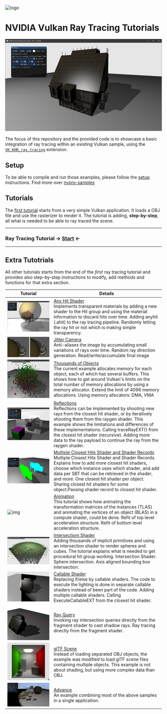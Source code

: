 ﻿![logo](http://nvidianews.nvidia.com/_ir/219/20157/NV_Designworks_logo_horizontal_greenblack.png)

# NVIDIA Vulkan Ray Tracing Tutorials

![resultRaytraceShadowMedieval](docs/Images/resultRaytraceShadowMedieval.png)


The focus of this repository and the provided code is to showcase a basic integration of
ray tracing within an existing Vulkan sample, using the
[`VK_KHR_ray_tracing`](https://www.khronos.org/registry/vulkan/specs/1.2-extensions/html/vkspec.html#VK_KHR_ray_tracing) extension.

## Setup

To be able to compile and run those examples, please follow the [setup](docs/setup.md) instructions. Find more over [nvpro-samples](https://github.com/nvpro-samples/build_all)

## Tutorials 

The [first tutorial](https://nvpro-samples.github.io/vk_raytracing_tutorial_KHR/) starts from a very simple Vulkan application. It loads a OBJ file and use the rasterizer to render it. The tutorial is adding, **step-by-step**, all what is needed to be able to ray traced the scene.

-------
### Ray Tracing Tutorial -> **[Start](https://nvpro-samples.github.io/vk_raytracing_tutorial_KHR/)** <-

-------


## Extra Tutotrials

All other tutorials starts from the end of the _first_ ray tracing tutorial and provides also step-by-step instructions to modify, add methods and functions for that
extra section. 



Tutorial | Details
---------|--------
![small](ray_tracing_anyhit/images/anyhit.png) | [Any Hit Shader](ray_tracing_anyhit)<br>Implements transparent materials by adding a new shader to the Hit group and using the material information to discard hits over time. Adding anyhit (.ahit) to the ray tracing pipeline. Randomly letting the ray hit or not which is making simple transparency.
![small](ray_tracing_jitter_cam/images/antialiasing.png) | [Jitter Camera](ray_tracing_jitter_cam)<br>  Anti-aliases the image by accumulating small variations of rays over time. Random ray direction generation. Read/write/accumulate final image
![img](ray_tracing_instances/images/instances.png) | [Thousands of Objects](ray_tracing_instances) <br> The current example allocates memory for each object, each of which has several buffers. This shows how to get around Vulkan's limits on the total number of memory allocations by using a memory allocator. Extend the limit of 4096 memory allocations. Using memory allocators: DMA, VMA
![img](ray_tracing_reflections/images/reflections.png) | [Reflections](ray_tracing_reflections) <br> Reflections can be implemented by shooting new rays from the closest hit shader, or by iteratively shooting them from the raygen shader. This example shows the limitations and differences of these implementations. Calling traceRayEXT() from the closest hit shader (recursive). Adding more data to the ray payload to continue the ray from the raygen shader.
![img](ray_tracing_manyhits/images/manyhits.png) | [Multiple Closest Hits Shader and Shader Records](ray_tracing_manyhits) <br> Multiple Closest Hits Shader and Shader Records. Explains how to add more closest hit shaders, choose which instance uses which shader, and add data per SBT that can be retrieved in the shader, and more. One closest hit shader per object. Sharing closest hit shaders for some object.Passing shader record to closest hit shader.
![img](ray_tracing_animation/images/animation2.gif) | [Animation](ray_tracing_animation) <br> This tutorial shows how animating the transformation matrices of the instances (TLAS) and animating the vertices of an object (BLAS) in a compute shader, could be done. Refit of top level acceleration structure. Refit of bottom level acceleration structure.
![img](ray_tracing_intersection/images/intersection.png) | [Intersectiom Shader](ray_tracing_intersection) <br> Adding thousands of implicit primitives and using an intersection shader to render spheres and cubes. The tutorial explains what is needed to get procedural hit group working. Intersection Shader. Sphere intersection. Axis aligned bounding box intersection.
![img](ray_tracing_callable/images/callable.png) | [Callable Shader](ray_tracing_callable) <br> Replacing if/else by callable shaders. The code to execute the lighting is done in separate callable shaders instead of been part of the code. Adding multiple callable shaders. Calling ExecuteCallableEXT from the closest hit shader.
![img](ray_tracing_rayquery/images/rayquery.png) | [Ray Query](ray_tracing_rayquery) <br> Invoking ray intersection queries directly from the fragment shader to cast shadow rays. Ray tracing directly from the fragment shader.
![img](ray_tracing_gltf/images/vk_ray_tracing_gltf_KHR_2.png) | [glTF Scene](ray_tracing_gltf) <br> Instead of loading separated OBJ objects, the example was modified to load glTF scene files containing multiple objects. This example is not about shading, but using more complex data than OBJ.
![img](ray_tracing__advance/images/ray_tracing__advance.png) | [Advance](ray_tracing__advance) <br> An example combining most of the above samples in a single application.
